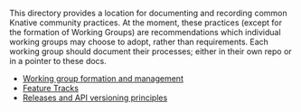 
This directory provides a location for documenting and recording common Knative
community practices. At the moment, these practices (except for the formation of
Working Groups) are recommendations which individual working groups may choose
to adopt, rather than requirements. Each working group should document their
processes; either in their own repo or in a pointer to these docs.

- [Working group formation and management](./WORKING-GROUP-PROCESSES.md)
- [Feature Tracks](./FEATURE-TRACKS.md)
- [Releases and API versioning principles](./RELEASE-VERSIONING-PRINCIPLES.md)

<!-- TODO(argent/eallred): Add recommended process for:

- Issue triage and milestone management
- Feature management
- Experimental features
- Alpha/beta/GA maturity

-->
